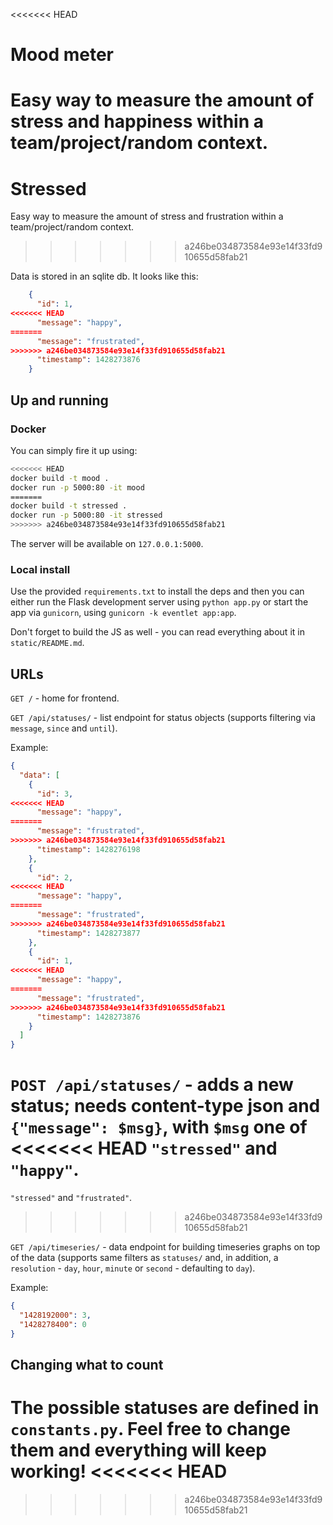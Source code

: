 <<<<<<< HEAD
# Mood meter

Easy way to measure the amount of stress and happiness within a team/project/random context.
=======
# Stressed

Easy way to measure the amount of stress and frustration within a team/project/random context.
>>>>>>> a246be034873584e93e14f33fd910655d58fab21

Data is stored in an sqlite db. It looks like this:

```json
    {
      "id": 1,
<<<<<<< HEAD
      "message": "happy",
=======
      "message": "frustrated",
>>>>>>> a246be034873584e93e14f33fd910655d58fab21
      "timestamp": 1428273876
    }
```

## Up and running

### Docker

You can simply fire it up using:

```bash
<<<<<<< HEAD
docker build -t mood .
docker run -p 5000:80 -it mood
=======
docker build -t stressed .
docker run -p 5000:80 -it stressed
>>>>>>> a246be034873584e93e14f33fd910655d58fab21
```

The server will be available on `127.0.0.1:5000`.

### Local install

Use the provided `requirements.txt` to install the deps and then you can either run
the Flask development server using `python app.py` or start the app via `gunicorn`,
using `gunicorn -k eventlet app:app`.

Don't forget to build the JS as well - you can read everything about it in
`static/README.md`.

## URLs

`GET /` - home for frontend.

`GET /api/statuses/` - list endpoint for status objects (supports filtering via `message`, `since` and `until`).

Example:

```json
{
  "data": [
    {
      "id": 3,
<<<<<<< HEAD
      "message": "happy",
=======
      "message": "frustrated",
>>>>>>> a246be034873584e93e14f33fd910655d58fab21
      "timestamp": 1428276198
    },
    {
      "id": 2,
<<<<<<< HEAD
      "message": "happy",
=======
      "message": "frustrated",
>>>>>>> a246be034873584e93e14f33fd910655d58fab21
      "timestamp": 1428273877
    },
    {
      "id": 1,
<<<<<<< HEAD
      "message": "happy",
=======
      "message": "frustrated",
>>>>>>> a246be034873584e93e14f33fd910655d58fab21
      "timestamp": 1428273876
    }
  ]
}
```

`POST /api/statuses/` - adds a new status; needs content-type json and `{"message": $msg}`, with `$msg` one of
<<<<<<< HEAD
`"stressed"` and `"happy"`.
=======
`"stressed"` and `"frustrated"`.
>>>>>>> a246be034873584e93e14f33fd910655d58fab21

`GET /api/timeseries/` - data endpoint for building timeseries graphs on top of the data (supports same filters
as `statuses/` and, in addition, a `resolution` - `day`, `hour`, `minute` or `second` - defaulting to `day`).

Example:

```json
{
  "1428192000": 3,
  "1428278400": 0
}
```

## Changing what to count

The possible statuses are defined in `constants.py`. Feel free to change them
and everything will keep working!
<<<<<<< HEAD
=======

>>>>>>> a246be034873584e93e14f33fd910655d58fab21
